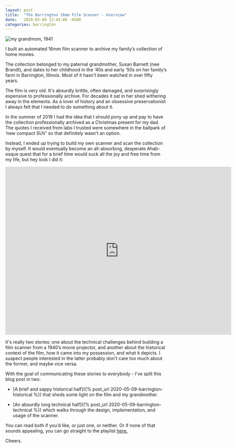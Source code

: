 ```yaml
---
layout: post
title:  "The Barrington 16mm Film Scanner - Overview"
date:   2020-05-09 13:45:00 -0500
categories: barrington
---
```


![my grandmom, 1941](https://pineraider-static.s3.us-east-2.amazonaws.com/media/blog_images/3/3-0.gif#center-img)

I built an automated 16mm film scanner to archive my family’s collection of home movies. 

The collection belonged to my paternal grandmother, Susan Barnett (nee Brandt), and dates to her childhood in the ‘40s and early ‘50s on her family’s farm in Barrington, Illinois. Most of it hasn't been watched in over fifty years. 

The film is very old. It's absurdly brittle, often damaged, and surprisingly expensive to professionally archive. For decades it sat in her shed withering away in the elements. As a lover of history and an obsessive preservationist I always felt that I needed to do something about it.

In the summer of 2019 I had the idea that I should pony up and pay to have the collection professionally archived as a Christmas present for my dad. The quotes I received from labs I trusted were somewhere in the ballpark of ‘new compact SUV’ so that definitely wasn’t an option.

Instead, I ended up trying to build my own scanner and scan the collection by myself. It would eventually become an all-absorbing, desperate Ahab-esque quest that for a brief time would suck all the joy and free time from my life, but hey look I did it:

<div class="videowrapper">
    <iframe width="706" height="524" src="https://www.youtube.com/embed/WKuQr09TkT4?list=PLuS_-YgXGfUfVWk-5kj0gmPYiW29hIcaS" frameborder="0" allow="accelerometer; autoplay; encrypted-media; gyroscope; picture-in-picture" allowfullscreen></iframe>
</div>

It's really two stories: one about the technical challenges behind building a film scanner from a 1940’s movie projector, and another about the historical context of the film, how it came into my possession, and what it depicts. I suspect people interested in the latter probably don't care too much about the former, and maybe vice versa.

With the goal of communicating these stories to everybody - I’ve split this blog post in two:

* [A brief and sappy historical half]({% post_url 2020-05-09-barrington-historical %}) that sheds some light on the film and my grandmother.

* [An absurdly long technical half]({% post_url 2020-05-09-barrington-technical %}) which walks through the design, implementation, and usage of the scanner. 

You can read both if you’d like, or just one, or neither. Or if none of that sounds appealing, you can go straight to the playlist [here.](https://www.youtube.com/playlist?list=PLuS_-YgXGfUfVWk-5kj0gmPYiW29hIcaS) 

Cheers.
